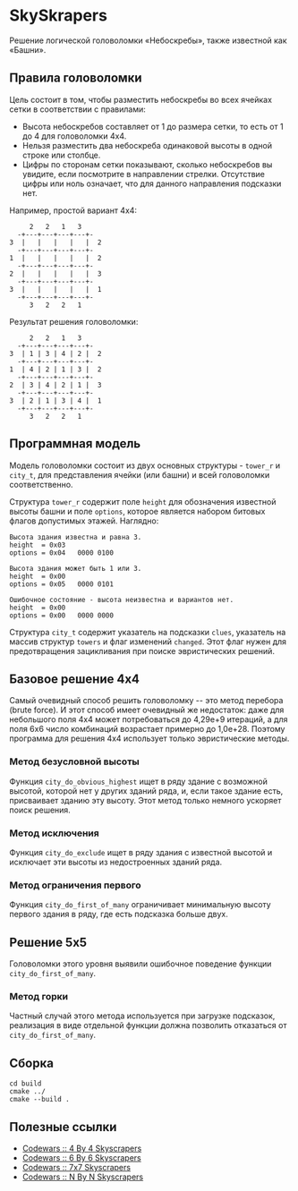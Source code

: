 # SkySkrapers

  Решение логической головоломки «Небоскребы», также известной как «Башни».


## Правила головоломки

  Цель состоит в том, чтобы разместить небоскребы во всех ячейках сетки в
соответствии с правилами:

- Высота небоскребов составляет от 1 до размера сетки, то есть от 1 до 4 для
  головоломки 4x4.
- Нельзя разместить два небоскреба одинаковой высоты в одной строке или столбце.
- Цифры по сторонам сетки показывают, сколько небоскребов вы увидите, если
  посмотрите в направлении стрелки. Отсутствие цифры или ноль означает, что для
  данного направления подсказки нет.

Например, простой вариант 4x4:

```
     2   2   1   3
  -+---+---+---+---+-
3  |   |   |   |   |  2
  -+---+---+---+---+-
1  |   |   |   |   |  2
  -+---+---+---+---+-
2  |   |   |   |   |  3
  -+---+---+---+---+-
3  |   |   |   |   |  1
  -+---+---+---+---+-
     3   2   2   1
```

Результат решения головоломки:

```
     2   2   1   3
  -+---+---+---+---+-
3  | 1 | 3 | 4 | 2 |  2
  -+---+---+---+---+-
1  | 4 | 2 | 1 | 3 |  2
  -+---+---+---+---+-
2  | 3 | 4 | 2 | 1 |  3
  -+---+---+---+---+-
3  | 2 | 1 | 3 | 4 |  1
  -+---+---+---+---+-
     3   2   2   1
```


## Программная модель

  Модель головоломки состоит из двух основных структуры - `tower_r` и `city_t`,
для представления ячейки (или башни) и всей головоломки соответственно.

  Структура `tower_r` содержит поле `height` для обозначения известной высоты
башни и поле `options`, которое является набором битовых флагов допустимых
этажей. Наглядно:

```
Высота здания известна и равна 3.
height  = 0x03
options = 0x04   0000 0100

Высота здания может быть 1 или 3.
height  = 0x00
options = 0x05   0000 0101

Ошибочное состояние - высота неизвестна и вариантов нет.
height  = 0x00
options = 0x00   0000 0000

```

  Структура `city_t` содержит указатель на подсказки `clues`, указатель на
массив структур `towers` и флаг изменений `changed`. Этот флаг нужен для
предотвращения зацикливания при поиске эвристических решений.


## Базовое решение 4x4

  Самый очевидный способ решить головоломку -- это метод перебора (brute force).
И этот способ имеет очевидный же недостаток: даже для небольшого поля 4x4 может
потребоваться до 4,29e+9 итераций, а для поля 6x6 число комбинаций возрастает
примерно до 1,0e+28. Поэтому программа для решения 4x4 использует только
эвристические методы.

### Метод безусловной высоты

  Функция `city_do_obvious_highest` ищет в ряду здание с возможной высотой,
которой нет у других зданий ряда, и, если такое здание есть, присваивает зданию
эту высоту. Этот метод только немного ускоряет поиск решения.

### Метод исключения

  Функция `city_do_exclude` ищет в ряду здания с известной высотой и исключает
эти высоты из недостроенных зданий ряда.

### Метод ограничения первого

  Функция `city_do_first_of_many` ограничивает минимальную высоту первого здания
в ряду, где есть подсказка больше двух.


## Решение 5x5

  Головоломки этого уровня выявили ошибочное поведение функции
`city_do_first_of_many`.

### Метод горки

  Частный случай этого метода используется при загрузке подсказок, реализация
в виде отдельной функции должна позволить отказаться от `city_do_first_of_many`.

## Сборка

```
cd build
cmake ../
cmake --build .
```

## Полезные ссылки

- [Codewars :: 4 By 4 Skyscrapers](https://www.codewars.com/kata/5671d975d81d6c1c87000022)
- [Codewars :: 6 By 6 Skyscrapers](https://www.codewars.com/kata/5679d5a3f2272011d700000d)
- [Codewars :: 7x7 Skyscrapers](https://www.codewars.com/kata/5917a2205ffc30ec3a0000a8)
- [Codewars :: N By N Skyscrapers](https://www.codewars.com/kata/5f7f023834659f0015581df1)


